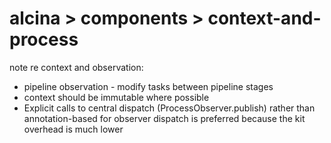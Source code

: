 # alcina > components > context-and-process

note re context and observation:
* pipeline observation - modify tasks between pipeline stages
* context should be immutable where possible
* Explicit calls to central dispatch (ProcessObserver.publish) rather than annotation-based for observer dispatch
  is preferred because the kit overhead is much lower



